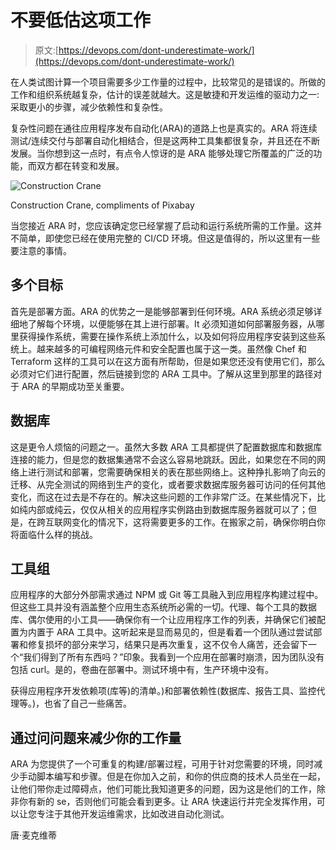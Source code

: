 # 不要低估这项工作

> 原文:[https://devops.com/dont-underestimate-work/](https://devops.com/dont-underestimate-work/)

在人类试图计算一个项目需要多少工作量的过程中，比较常见的是错误的。所做的工作和组织系统越复杂，估计的误差就越大。这是敏捷和开发运维的驱动力之一:采取更小的步骤，减少依赖性和复杂性。

复杂性问题在通往应用程序发布自动化(ARA)的道路上也是真实的。ARA 将连续测试/连续交付与部署自动化相结合，但是这两种工具集都很复杂，并且还在不断发展。当你想到这一点时，有点令人惊讶的是 ARA 能够处理它所覆盖的广泛的功能，而双方都在转变和发展。

![Construction Crane](../Images/67c830624b5ba3de8be837cdd509a616.png)

Construction Crane, compliments of Pixabay

当您接近 ARA 时，您应该确定您已经掌握了启动和运行系统所需的工作量。这并不简单，即使您已经在使用完整的 CI/CD 环境。但这是值得的，所以这里有一些要注意的事情。

## 多个目标

首先是部署方面。ARA 的优势之一是能够部署到任何环境。ARA 系统必须足够详细地了解每个环境，以便能够在其上进行部署。It 必须知道如何部署服务器，从哪里获得操作系统，需要在操作系统上添加什么，以及如何将应用程序安装到这些系统上。越来越多的可编程网络元件和安全配置也属于这一类。虽然像 Chef 和 Terraform 这样的工具可以在这方面有所帮助，但是如果您还没有使用它们，那么必须对它们进行配置，然后链接到您的 ARA 工具中。了解从这里到那里的路径对于 ARA 的早期成功至关重要。

## 数据库

这是更令人烦恼的问题之一。虽然大多数 ARA 工具都提供了配置数据库和数据库连接的能力，但是您的数据集通常不会这么容易地跳跃。因此，如果您在不同的网络上进行测试和部署，您需要确保相关的表在那些网络上。这种挣扎影响了向云的迁移、从完全测试的网络到生产的变化，或者要求数据库服务器可访问的任何其他变化，而这在过去是不存在的。解决这些问题的工作非常广泛。在某些情况下，比如纯内部或纯云，仅仅从相关的应用程序实例路由到数据库服务器就可以了；但是，在跨互联网变化的情况下，这将需要更多的工作。在搬家之前，确保你明白你将面临什么样的挑战。

## 工具组

应用程序的大部分外部需求通过 NPM 或 Git 等工具融入到应用程序构建过程中。但这些工具并没有涵盖整个应用生态系统所必需的一切。代理、每个工具的数据库、偶尔使用的小工具——确保你有一个让应用程序工作的列表，并确保它们被配置为内置于 ARA 工具中。这听起来是显而易见的，但是看着一个团队通过尝试部署和修复损坏的部分来学习，结果只是再次重复，这不仅令人痛苦，还会留下一个“我们得到了所有东西吗？”印象。我看到一个应用在部署时崩溃，因为团队没有包括 curl。是的，卷曲在部署中。测试环境中有，生产环境中没有。

获得应用程序开发依赖项(库等)的清单。)和部署依赖性(数据库、报告工具、监控代理等。)，也省了自己一些痛苦。

## 通过问问题来减少你的工作量

ARA 为您提供了一个可重复的构建/部署过程，可用于针对您需要的环境，同时减少手动脚本编写和步骤。但是在你加入之前，和你的供应商的技术人员坐在一起，让他们带你走过障碍点，他们可能比我知道更多的问题，因为这是他们的工作，除非你有新的 se，否则他们可能会看到更多。让 ARA 快速运行并完全发挥作用，可以让您专注于其他开发运维需求，比如改进自动化测试。

唐·麦克维蒂